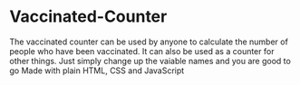 # Vaccinated-Counter

The vaccinated counter can be used by anyone to calculate the number of people who have been vaccinated. It can also be used as a counter for other things. Just simply change up the vaiable names and you are good to go
Made with plain HTML, CSS and JavaScript
